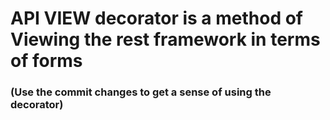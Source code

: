 # API VIEW decorator is a method of Viewing the rest framework in terms of forms
### (Use the commit changes to get a sense of using the decorator)
